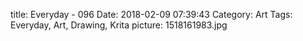 title: Everyday - 096
Date: 2018-02-09 07:39:43
Category: Art
Tags: Everyday, Art, Drawing, Krita
picture: 1518161983.jpg
